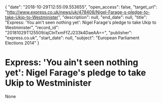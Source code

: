 {
  "date": "2018-10-29T12:55:09.553655", 
  "open_access": false, 
  "target_url": "http://www.express.co.uk/news/uk/478408/Nigel-Farage-s-pledge-to-take-Ukip-to-Westminister", 
  "description": null, 
  "end_date": null, 
  "title": "Express: 'You ain't seen nothing yet': Nigel Farage's pledge to take Ukip to Westminister", 
  "record_id": "20181029T125509/ajClnTxmFfZJ233k4DaeAA==", 
  "publisher": "express.co.uk", 
  "start_date": null, 
  "subject": "European Parliament Elections 2014"
}

# Express: 'You ain't seen nothing yet': Nigel Farage's pledge to take Ukip to Westminister

None